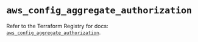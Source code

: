 # `aws_config_aggregate_authorization`

Refer to the Terraform Registry for docs: [`aws_config_aggregate_authorization`](https://registry.terraform.io/providers/hashicorp/aws/5.56.1/docs/resources/config_aggregate_authorization).
